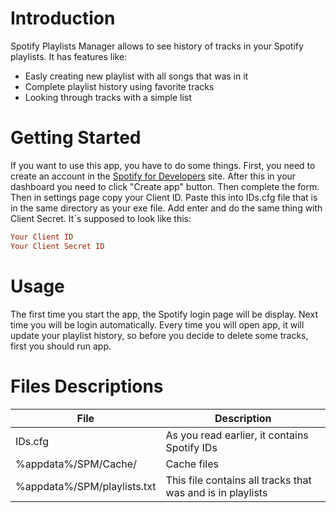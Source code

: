 # Introduction
Spotify Playlists Manager allows to see history of tracks in your Spotify playlists. It has features like:
 - Easly creating new playlist with all songs that was in it
 - Complete playlist history using favorite tracks
 - Looking through tracks with a simple list

# Getting Started
If you want to use this app, you have to do some things. First, you need to create an account in the [Spotify for Developers](https://developer.spotify.com/) site. After this in your dashboard you need to click "Create app" button. Then complete the form. Then in settings page copy your Client ID. Paste this into IDs.cfg file that is in the same directory as your exe file. Add enter and do the same thing with Client Secret. It`s supposed to look like this:
```cfg
Your Client ID
Your Client Secret ID
```

# Usage
The first time you start the app, the Spotify login page will be display. Next time you will be login automatically. Every time you will open app, it will update your playlist history, so before you decide to delete some tracks, first you should run app.

# Files Descriptions
| File | Description |
| --- | --- |
| IDs.cfg | As you read earlier, it contains Spotify IDs |
| %appdata%/SPM/Cache/ | Cache files |
| %appdata%/SPM/playlists.txt | This file contains all tracks that was and is in playlists |


